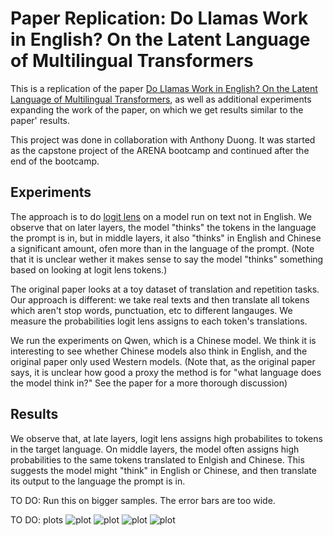 # Paper Replication: Do Llamas Work in English? On the Latent Language of Multilingual Transformers

This is a replication of the paper [Do Llamas Work in English? On the Latent Language of Multilingual Transformers](https://arxiv.org/abs/2402.10588), as well as additional experiments expanding the work of the paper, on which we get results similar to the paper' results.

This project was done in collaboration with Anthony Duong. It was started as the capstone project of the ARENA bootcamp and continued after the end of the bootcamp.

## Experiments

The approach is to do [logit lens](https://www.lesswrong.com/posts/AcKRB8wDpdaN6v6ru/interpreting-gpt-the-logit-lens) on a model run on text not in English. We observe that on later layers, the model "thinks" the tokens in the language the prompt is in, but in middle layers, it also "thinks" in English and Chinese a significant amount, ofen more than in the language of the prompt. (Note that it is unclear wether it makes sense to say the model "thinks" something based on looking at logit lens tokens.)

The original paper looks at a toy dataset of translation and repetition tasks.
Our approach is different: we take real texts and then translate all tokens which aren't stop words, punctuation, etc to different langauges.
We measure the probabilities logit lens assigns to each token's translations.

We run the experiments on Qwen, which is a Chinese model.
We think it is interesting to see whether Chinese models also think in English, and the original paper only used Western models.
(Note that, as the original paper says, it is unclear how good a proxy the method is for "what language does the model think in?" See the paper for a more thorough discussion)

## Results

We observe that, at late layers, logit lens assigns high probabilites to tokens in the target language.
On middle layers, the model often assigns high probabilities to the same tokens translated to Enlgish and Chinese.
This suggests the model might "think" in English or Chinese, and then translate its output to the language the prompt is in.

TO DO: Run this on bigger samples. The error bars are too wide.

TO DO: plots
![plot](figures/1.png)
![plot](figures/2.png)
![plot](figures/3.png)
![plot](figures/4.png)
